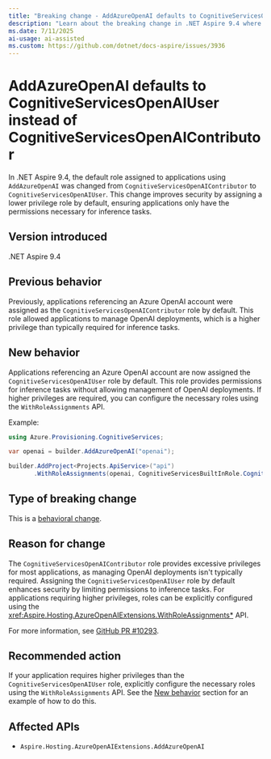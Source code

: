```yaml
---
title: "Breaking change - AddAzureOpenAI defaults to CognitiveServicesOpenAIUser instead of CognitiveServicesOpenAIContributor"
description: "Learn about the breaking change in .NET Aspire 9.4 where AddAzureOpenAI defaults to a lower privilege role."
ms.date: 7/11/2025
ai-usage: ai-assisted
ms.custom: https://github.com/dotnet/docs-aspire/issues/3936
---
```


# AddAzureOpenAI defaults to CognitiveServicesOpenAIUser instead of CognitiveServicesOpenAIContributor

In .NET Aspire 9.4, the default role assigned to applications using `AddAzureOpenAI` was changed from `CognitiveServicesOpenAIContributor` to `CognitiveServicesOpenAIUser`. This change improves security by assigning a lower privilege role by default, ensuring applications only have the permissions necessary for inference tasks.

## Version introduced

.NET Aspire 9.4

## Previous behavior

Previously, applications referencing an Azure OpenAI account were assigned as the `CognitiveServicesOpenAIContributor` role by default. This role allowed applications to manage OpenAI deployments, which is a higher privilege than typically required for inference tasks.

## New behavior

Applications referencing an Azure OpenAI account are now assigned the `CognitiveServicesOpenAIUser` role by default. This role provides permissions for inference tasks without allowing management of OpenAI deployments. If higher privileges are required, you can configure the necessary roles using the `WithRoleAssignments` API.

Example:

```csharp
using Azure.Provisioning.CognitiveServices;

var openai = builder.AddAzureOpenAI("openai");

builder.AddProject<Projects.ApiService>("api")
       .WithRoleAssignments(openai, CognitiveServicesBuiltInRole.CognitiveServicesOpenAIContributor);
```

## Type of breaking change

This is a [behavioral change](../categories.md#behavioral-change).

## Reason for change

The `CognitiveServicesOpenAIContributor` role provides excessive privileges for most applications, as managing OpenAI deployments isn't typically required. Assigning the `CognitiveServicesOpenAIUser` role by default enhances security by limiting permissions to inference tasks. For applications requiring higher privileges, roles can be explicitly configured using the <xref:Aspire.Hosting.AzureOpenAIExtensions.WithRoleAssignments*> API.

For more information, see [GitHub PR #10293](https://github.com/dotnet/aspire/pull/10293).

## Recommended action

If your application requires higher privileges than the `CognitiveServicesOpenAIUser` role, explicitly configure the necessary roles using the `WithRoleAssignments` API. See the [New behavior](#new-behavior) section for an example of how to do this.

## Affected APIs

- `Aspire.Hosting.AzureOpenAIExtensions.AddAzureOpenAI`
